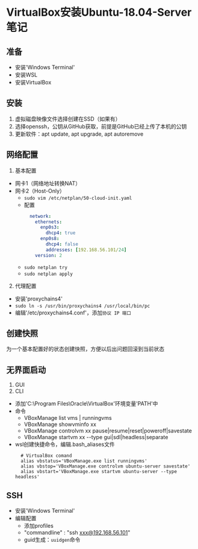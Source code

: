# VirtualBox安装Ubuntu-18.04-Server笔记

## 准备
- 安装'Windows Terminal'
- 安装WSL
- 安装VirtualBox

## 安装
1. 虚拟磁盘映像文件选择创建在SSD（如果有）
1. 选择openssh，公钥从GitHub获取，前提是GitHub已经上传了本机的公钥
1. 更新软件：apt update, apt upgrade, apt autoremove

## 网络配置
1. 基本配置
  - 网卡1（网络地址转换NAT）
  - 网卡2（Host-Only）
    - `sudo vim /etc/netplan/50-cloud-init.yaml`
    - 配置
      ```yml
        network:
          ethernets:
            enp0s3:
              dhcp4: true
            enp0s8:
              dhcp4: false
              addresses: [192.168.56.101/24]
          version: 2
      ```
    - `sudo netplan try`
    - `sudo netplan apply`
2. 代理配置
  - 安装'proxychains4'
  - `sudo ln -s /usr/bin/proxychains4 /usr/local/bin/pc`
  - 编辑'/etc/proxychains4.conf'，添加`协议 IP 端口`
  
## 创建快照
为一个基本配置好的状态创建快照，方便以后出问题回滚到当前状态

## 无界面启动
1. GUI
2. CLI
  - 添加'C:\Program Files\Oracle\VirtualBox'环境变量'PATH'中
  - 命令
    - VBoxManage list vms | runningvms
    - VBoxManage showvminfo xx
    - VBoxManage controlvm xx pause|resume|reset|poweroff|savestate
    - VBoxManage startvm xx --type gui|sdl|headless|separate
  - wsl创建快捷命令，编辑.bash_aliases文件
    ```
      # VirtualBox comand
      alias vbstatus='VBoxManage.exe list runningvms'
      alias vbstop='VBoxManage.exe controlvm ubuntu-server savestate'
      alias vbstart='VBoxManage.exe startvm ubuntu-server --type headless'
    ```
    
## SSH
- 安装'Windows Terminal'
- 编辑配置
  - 添加profiles
  - "commandline" : "ssh xxx@192.168.56.101"
  - guid生成：`uuidgen`命令


  
  
